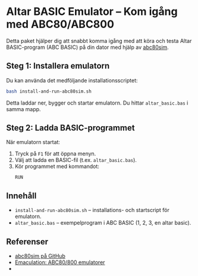 # Altar BASIC Emulator – Kom igång med ABC80/ABC800

Detta paket hjälper dig att snabbt komma igång med att köra och testa Altar BASIC-program (ABC BASIC) på din dator med hjälp av [abc80sim](https://github.com/bztsrc/abc80sim).

## Steg 1: Installera emulatorn

Du kan använda det medföljande installationsscriptet:

```bash
bash install-and-run-abc80sim.sh
```

Detta laddar ner, bygger och startar emulatorn. Du hittar `altar_basic.bas` i samma mapp.

## Steg 2: Ladda BASIC-programmet

När emulatorn startat:
1. Tryck på `F1` för att öppna menyn.
2. Välj att ladda en BASIC-fil (t.ex. `altar_basic.bas`).
3. Kör programmet med kommandot:
   ```
   RUN
   ```

## Innehåll

- `install-and-run-abc80sim.sh` – installations- och startscript för emulatorn.
- `altar_basic.bas` – exempelprogram i ABC BASIC (1, 2, 3, en altar basic).

## Referenser

- [abc80sim på GitHub](https://github.com/bztsrc/abc80sim)
- [Emaculation: ABC80/800 emulatorer](https://www.emaculation.com/doku.php/abc80)
- 
